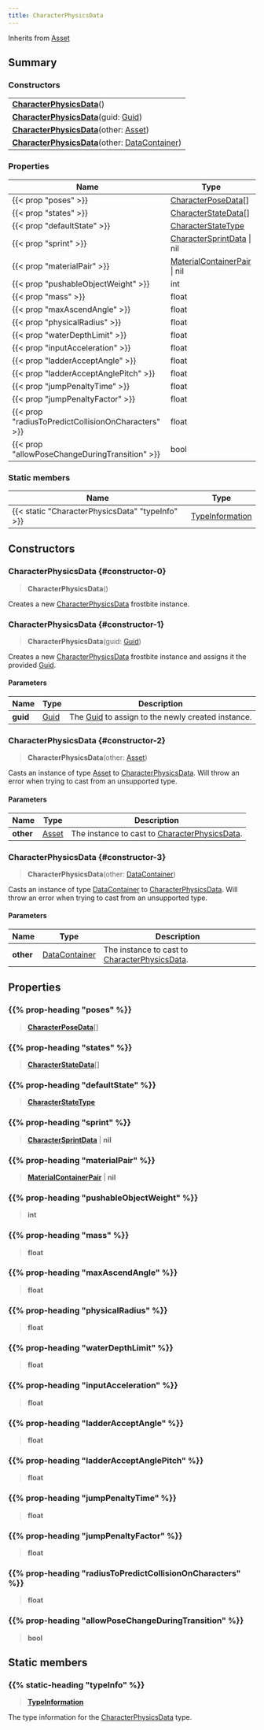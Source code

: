 ```yaml
---
title: CharacterPhysicsData
---
```


Inherits from [Asset](/vext/ref/fb/asset)

## Summary

### Constructors

|  |
| --- |
| **[CharacterPhysicsData](#constructor-0)**() |
| **[CharacterPhysicsData](#constructor-1)**(guid: [Guid](/vext/ref/shared/type/guid)) |
| **[CharacterPhysicsData](#constructor-2)**(other: [Asset](/vext/ref/fb/asset)) |
| **[CharacterPhysicsData](#constructor-3)**(other: [DataContainer](/vext/ref/shared/type/datacontainer)) |

### Properties

| Name | Type |
| ---- | ---- |
| {{< prop "poses" >}} | [CharacterPoseData](/vext/ref/fb/characterposedata)[] |
| {{< prop "states" >}} | [CharacterStateData](/vext/ref/fb/characterstatedata)[] |
| {{< prop "defaultState" >}} | [CharacterStateType](/vext/ref/fb/characterstatetype) |
| {{< prop "sprint" >}} | [CharacterSprintData](/vext/ref/fb/charactersprintdata) \| nil |
| {{< prop "materialPair" >}} | [MaterialContainerPair](/vext/ref/fb/materialcontainerpair) \| nil |
| {{< prop "pushableObjectWeight" >}} | int |
| {{< prop "mass" >}} | float |
| {{< prop "maxAscendAngle" >}} | float |
| {{< prop "physicalRadius" >}} | float |
| {{< prop "waterDepthLimit" >}} | float |
| {{< prop "inputAcceleration" >}} | float |
| {{< prop "ladderAcceptAngle" >}} | float |
| {{< prop "ladderAcceptAnglePitch" >}} | float |
| {{< prop "jumpPenaltyTime" >}} | float |
| {{< prop "jumpPenaltyFactor" >}} | float |
| {{< prop "radiusToPredictCollisionOnCharacters" >}} | float |
| {{< prop "allowPoseChangeDuringTransition" >}} | bool |

### Static members

| Name | Type |
| ---- | ---- |
| {{< static "CharacterPhysicsData" "typeInfo" >}} | [TypeInformation](/vext/ref/shared/type/typeinformation) |

## Constructors

### CharacterPhysicsData {#constructor-0}

> **CharacterPhysicsData**()

Creates a new [CharacterPhysicsData](/vext/ref/fb/characterphysicsdata) frostbite instance.

### CharacterPhysicsData {#constructor-1}

> **CharacterPhysicsData**(guid: [Guid](/vext/ref/shared/type/guid))

Creates a new [CharacterPhysicsData](/vext/ref/fb/characterphysicsdata) frostbite instance and assigns it the provided [Guid](/vext/ref/shared/type/guid).

#### Parameters

| Name | Type | Description |
| ---- | ---- | ----------- |
| **guid** | [Guid](/vext/ref/shared/type/guid) | The [Guid](/vext/ref/shared/type/guid) to assign to the newly created instance. |

### CharacterPhysicsData {#constructor-2}

> **CharacterPhysicsData**(other: [Asset](/vext/ref/fb/asset))

Casts an instance of type [Asset](/vext/ref/fb/asset) to [CharacterPhysicsData](/vext/ref/fb/characterphysicsdata). Will throw an error when trying to cast from an unsupported type.

#### Parameters

| Name | Type | Description |
| ---- | ---- | ----------- |
| **other** | [Asset](/vext/ref/fb/asset) | The instance to cast to [CharacterPhysicsData](/vext/ref/fb/characterphysicsdata). |

### CharacterPhysicsData {#constructor-3}

> **CharacterPhysicsData**(other: [DataContainer](/vext/ref/shared/type/datacontainer))

Casts an instance of type [DataContainer](/vext/ref/shared/type/datacontainer) to [CharacterPhysicsData](/vext/ref/fb/characterphysicsdata). Will throw an error when trying to cast from an unsupported type.

#### Parameters

| Name | Type | Description |
| ---- | ---- | ----------- |
| **other** | [DataContainer](/vext/ref/shared/type/datacontainer) | The instance to cast to [CharacterPhysicsData](/vext/ref/fb/characterphysicsdata). |

## Properties

### {{% prop-heading "poses" %}}

> **[CharacterPoseData](/vext/ref/fb/characterposedata)**[]

### {{% prop-heading "states" %}}

> **[CharacterStateData](/vext/ref/fb/characterstatedata)**[]

### {{% prop-heading "defaultState" %}}

> **[CharacterStateType](/vext/ref/fb/characterstatetype)**

### {{% prop-heading "sprint" %}}

> **[CharacterSprintData](/vext/ref/fb/charactersprintdata)** \| **nil**

### {{% prop-heading "materialPair" %}}

> **[MaterialContainerPair](/vext/ref/fb/materialcontainerpair)** \| **nil**

### {{% prop-heading "pushableObjectWeight" %}}

> **int**

### {{% prop-heading "mass" %}}

> **float**

### {{% prop-heading "maxAscendAngle" %}}

> **float**

### {{% prop-heading "physicalRadius" %}}

> **float**

### {{% prop-heading "waterDepthLimit" %}}

> **float**

### {{% prop-heading "inputAcceleration" %}}

> **float**

### {{% prop-heading "ladderAcceptAngle" %}}

> **float**

### {{% prop-heading "ladderAcceptAnglePitch" %}}

> **float**

### {{% prop-heading "jumpPenaltyTime" %}}

> **float**

### {{% prop-heading "jumpPenaltyFactor" %}}

> **float**

### {{% prop-heading "radiusToPredictCollisionOnCharacters" %}}

> **float**

### {{% prop-heading "allowPoseChangeDuringTransition" %}}

> **bool**

## Static members

### {{% static-heading "typeInfo" %}}

> **[TypeInformation](/vext/ref/shared/type/typeinformation)**

The type information for the [CharacterPhysicsData](/vext/ref/fb/characterphysicsdata) type.

